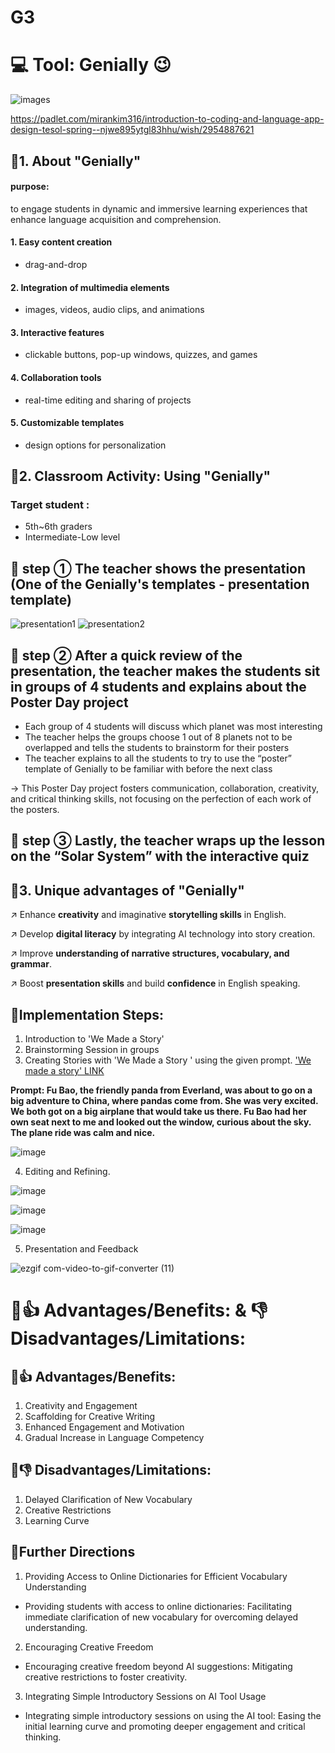 # G3
# 💻 Tool: Genially 😉
![images](https://github.com/hannah416/G3/assets/162323285/dcd82411-1a59-4007-b9f6-7f5588fb746e)

https://padlet.com/mirankim316/introduction-to-coding-and-language-app-design-tesol-spring--njwe895ytgl83hhu/wish/2954887621



## 🔹1. About "Genially"
   #### purpose:
to engage students in dynamic and immersive learning experiences that enhance language acquisition and comprehension. 

#### 1. Easy content creation
- drag-and-drop

#### 2. Integration of multimedia elements 
- images, videos, audio clips, and animations

#### 3. Interactive features 
- clickable buttons, pop-up windows, quizzes, and games

#### 4. Collaboration tools 
- real-time editing and sharing of projects

#### 5. Customizable templates 
- design options for personalization

  
## 🔹2. Classroom Activity: Using "Genially"
  ### Target student :  

- 5th~6th graders
- Intermediate-Low level

## 🔹 step ① The teacher shows the presentation (One of the Genially's templates - presentation template) 

![presentation1](https://github.com/hannah416/G3/assets/162323285/20a9e400-6f17-4dd7-8817-ac64f79cd6a5)
![presentation2](https://github.com/hannah416/G3/assets/162323285/fcbedf60-4fb7-4a9b-9acf-9e80618ebefb)


## 🔹 step ② After a quick review of the presentation, the teacher makes the students sit in groups of 4 students and explains about the Poster Day project

- Each group of 4 students will discuss which planet was most interesting
- The teacher helps the groups choose 1 out of 8 planets not to be overlapped and tells the students to brainstorm for their posters
- The teacher explains to all the students to try to use the “poster” template of Genially to be familiar with before the next class

-> This Poster Day project fosters communication, collaboration, creativity, and critical thinking skills, not focusing on the perfection of each work of the posters.




## 🔹 step ③ Lastly, the teacher wraps up the lesson on the “Solar System” with the interactive quiz



## 🔹3. Unique advantages of "Genially"
↗️ Enhance **creativity** and imaginative **storytelling skills** in English.

↗️ Develop **digital literacy** by integrating AI technology into story creation.

↗️ Improve **understanding of narrative structures, vocabulary, and grammar**.

↗️ Boost **presentation skills** and build **confidence** in English speaking.

## 🔹Implementation Steps:

1. Introduction to 'We Made a Story'
2. Brainstorming Session in groups
3. Creating Stories with 'We Made a Story ' using the given prompt.
   ['We made a story' LINK](https://www.wemadeastory.com/login)

**Prompt: Fu Bao, the friendly panda from Everland, was about to go on a big adventure to China, where pandas come from. She was very excited. We both got on a big airplane that would take us there. Fu Bao had her own seat next to me and looked out the window, curious about the sky. The plane ride was calm and nice.**

![image](https://github.com/verastudio/G2/assets/163081348/e9405d7a-0143-4a4f-8c11-c0d76de967bf)


4. Editing and Refining.

![image](https://github.com/verastudio/G2/assets/163081348/0b2817bc-a1bc-4ae7-81cf-104f2d8e4548)

![image](https://github.com/verastudio/G2/assets/163081348/21981c4b-67a7-4598-ae97-72accdb67240)

![image](https://github.com/verastudio/G2/assets/163081348/b38bfbff-7ba5-43e4-b4e8-dae08eee8cd9)


   
5. Presentation and Feedback
   
![ezgif com-video-to-gif-converter (11)](https://github.com/verastudio/G2/assets/163081348/772cdbbc-1c63-4e31-b747-ea06a4677bad)


# 🔹👍 Advantages/Benefits: & 👎 Disadvantages/Limitations:

## 🔹👍 Advantages/Benefits:
1. Creativity and Engagement
2. Scaffolding for Creative Writing
3. Enhanced Engagement and Motivation
4. Gradual Increase in Language Competency
   
## 🔹👎 Disadvantages/Limitations:
1. Delayed Clarification of New Vocabulary
2. Creative Restrictions
3. Learning Curve

## 🔹Further Directions
1. Providing Access to Online Dictionaries for Efficient Vocabulary Understanding
  * Providing students with access to online dictionaries: Facilitating immediate clarification of new vocabulary for overcoming delayed understanding.
2. Encouraging Creative Freedom
  * Encouraging creative freedom beyond AI suggestions: Mitigating creative restrictions to foster creativity.
3. Integrating Simple Introductory Sessions on AI Tool Usage
  * Integrating simple introductory sessions on using the AI tool: Easing the initial learning curve and promoting deeper engagement and critical thinking.
